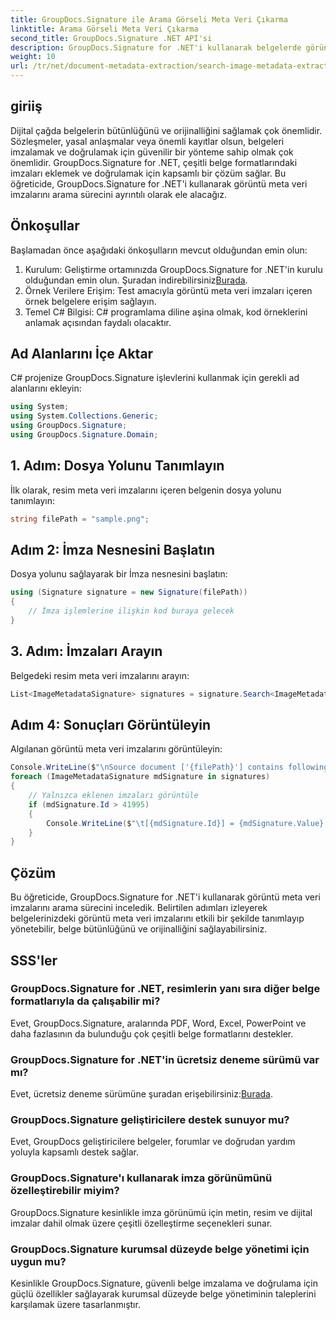 ```yaml
---
title: GroupDocs.Signature ile Arama Görseli Meta Veri Çıkarma
linktitle: Arama Görseli Meta Veri Çıkarma
second_title: GroupDocs.Signature .NET API'si
description: GroupDocs.Signature for .NET'i kullanarak belgelerde görüntü meta veri imzalarını nasıl arayacağınızı öğrenin. Belge bütünlüğünü ve orijinalliğini zahmetsizce geliştirin.
weight: 10
url: /tr/net/document-metadata-extraction/search-image-metadata-extraction/
---
```

## giriiş
Dijital çağda belgelerin bütünlüğünü ve orijinalliğini sağlamak çok önemlidir. Sözleşmeler, yasal anlaşmalar veya önemli kayıtlar olsun, belgeleri imzalamak ve doğrulamak için güvenilir bir yönteme sahip olmak çok önemlidir. GroupDocs.Signature for .NET, çeşitli belge formatlarındaki imzaları eklemek ve doğrulamak için kapsamlı bir çözüm sağlar. Bu öğreticide, GroupDocs.Signature for .NET'i kullanarak görüntü meta veri imzalarını arama sürecini ayrıntılı olarak ele alacağız. 
## Önkoşullar
Başlamadan önce aşağıdaki önkoşulların mevcut olduğundan emin olun:
1.  Kurulum: Geliştirme ortamınızda GroupDocs.Signature for .NET'in kurulu olduğundan emin olun. Şuradan indirebilirsiniz[Burada](https://releases.groupdocs.com/signature/net/).
2. Örnek Verilere Erişim: Test amacıyla görüntü meta veri imzaları içeren örnek belgelere erişim sağlayın.
3. Temel C# Bilgisi: C# programlama diline aşina olmak, kod örneklerini anlamak açısından faydalı olacaktır.

## Ad Alanlarını İçe Aktar
C# projenize GroupDocs.Signature işlevlerini kullanmak için gerekli ad alanlarını ekleyin:
```csharp
using System;
using System.Collections.Generic;
using GroupDocs.Signature;
using GroupDocs.Signature.Domain;
```
## 1. Adım: Dosya Yolunu Tanımlayın
İlk olarak, resim meta veri imzalarını içeren belgenin dosya yolunu tanımlayın:
```csharp
string filePath = "sample.png";
```
## Adım 2: İmza Nesnesini Başlatın
Dosya yolunu sağlayarak bir İmza nesnesini başlatın:
```csharp
using (Signature signature = new Signature(filePath))
{
    // İmza işlemlerine ilişkin kod buraya gelecek
}
```
## 3. Adım: İmzaları Arayın
Belgedeki resim meta veri imzalarını arayın:
```csharp
List<ImageMetadataSignature> signatures = signature.Search<ImageMetadataSignature>(SignatureType.Metadata);
```
## Adım 4: Sonuçları Görüntüleyin
Algılanan görüntü meta veri imzalarını görüntüleyin:
```csharp
Console.WriteLine($"\nSource document ['{filePath}'] contains following signatures.");
foreach (ImageMetadataSignature mdSignature in signatures)
{
    // Yalnızca eklenen imzaları görüntüle
    if (mdSignature.Id > 41995)
    {
        Console.WriteLine($"\t[{mdSignature.Id}] = {mdSignature.Value} ({mdSignature.Type})");
    }
}
```

## Çözüm
Bu öğreticide, GroupDocs.Signature for .NET'i kullanarak görüntü meta veri imzalarını arama sürecini inceledik. Belirtilen adımları izleyerek belgelerinizdeki görüntü meta veri imzalarını etkili bir şekilde tanımlayıp yönetebilir, belge bütünlüğünü ve orijinalliğini sağlayabilirsiniz.
## SSS'ler
### GroupDocs.Signature for .NET, resimlerin yanı sıra diğer belge formatlarıyla da çalışabilir mi?
Evet, GroupDocs.Signature, aralarında PDF, Word, Excel, PowerPoint ve daha fazlasının da bulunduğu çok çeşitli belge formatlarını destekler.
### GroupDocs.Signature for .NET'in ücretsiz deneme sürümü var mı?
Evet, ücretsiz deneme sürümüne şuradan erişebilirsiniz:[Burada](https://releases.groupdocs.com/).
### GroupDocs.Signature geliştiricilere destek sunuyor mu?
Evet, GroupDocs geliştiricilere belgeler, forumlar ve doğrudan yardım yoluyla kapsamlı destek sağlar.
### GroupDocs.Signature'ı kullanarak imza görünümünü özelleştirebilir miyim?
GroupDocs.Signature kesinlikle imza görünümü için metin, resim ve dijital imzalar dahil olmak üzere çeşitli özelleştirme seçenekleri sunar.
### GroupDocs.Signature kurumsal düzeyde belge yönetimi için uygun mu?
Kesinlikle GroupDocs.Signature, güvenli belge imzalama ve doğrulama için güçlü özellikler sağlayarak kurumsal düzeyde belge yönetiminin taleplerini karşılamak üzere tasarlanmıştır.